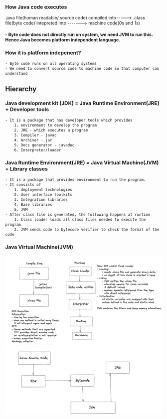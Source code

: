 ### How Java code executes

   .java file(human readable/ source code) compiled into-----> .class file(byte code) intepreted into -------> machine code(0s and 1s)

   #### - Byte code does not directly run on system, we need JVM to run this. Hence Java becomes platform independent language.

   ### How it is platform indepenent?
    - Byte code runs on all operating systems
    - We need to convert source code to machine code so that computer can understand

## Hierarchy
 ### Java development kit (JDK) = Java Runtime Environment(JRE) +  Developer tools
    - It is a package that has developer tools which provides 
        1. environment to develop the program
        2. JRE - which executes a program
        3. Compiler - javac
        4. Archiver - jar
        5. Docs generator - javadoc
        6. Interpreter/loader
        
 ### Java Runtime Environment(JRE) = Java Virtual Machine(JVM) + Library classes
    - It is a package that provides environment to run the program.
    - It consists of 
        1. deployment technologies
        2. User interface toolkits
        3. Integration libraries
        4. Base libraries
        5. JVM
    - After class file is generated, the following happens at runtime
        1. Class loader loads all class files needed to execute the program
        2. JVM sends code to bytecode verifier to check the format of the code
    
        
 ### Java Virtual Machine(JVM)


 ![JVM working](JVMWorking.png)
 ![Overview](Overview.png)

   